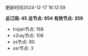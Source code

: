 更新时间2024-12-17 16:12:59

**总订阅: 45**
**总节点: 954**
**有效节点: 359**
- trojan节点: 168
- v2ray节点: 108
- ss节点: 80
- ssr节点: 3
